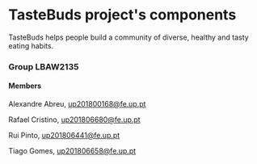 # TasteBuds project's components

TasteBuds helps people build a community of diverse, healthy and tasty eating habits.

### Group LBAW2135

#### Members

Alexandre Abreu, up201800168@fe.up.pt

Rafael Cristino, up201806680@fe.up.pt

Rui Pinto, up201806441@fe.up.pt

Tiago Gomes, up201806658@fe.up.pt
